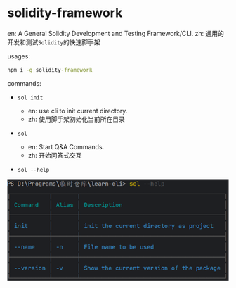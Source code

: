# solidity-framework

en: A General Solidity Development and Testing Framework/CLI.
zh: 通用的开发和测试`Solidity`的快速脚手架

usages:
```cmd
npm i -g solidity-framework
```

commands:
- `sol init` 

  - en: use cli to init current directory.
  - zh: 使用脚手架初始化当前所在目录
- `sol`

  - en: Start Q&A Commands.
  - zh: 开始问答式交互

- `sol --help`

![help](https://github.com/VegieDoggie/solidity-cli/blob/main/asserts/help.png)
